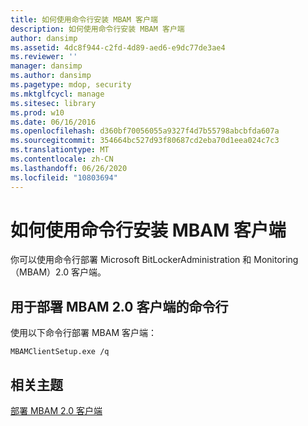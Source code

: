```yaml
---
title: 如何使用命令行安装 MBAM 客户端
description: 如何使用命令行安装 MBAM 客户端
author: dansimp
ms.assetid: 4dc8f944-c2fd-4d89-aed6-e9dc77de3ae4
ms.reviewer: ''
manager: dansimp
ms.author: dansimp
ms.pagetype: mdop, security
ms.mktglfcycl: manage
ms.sitesec: library
ms.prod: w10
ms.date: 06/16/2016
ms.openlocfilehash: d360bf70056055a9327f4d7b55798abcbfda607a
ms.sourcegitcommit: 354664bc527d93f80687cd2eba70d1eea024c7c3
ms.translationtype: MT
ms.contentlocale: zh-CN
ms.lasthandoff: 06/26/2020
ms.locfileid: "10803694"
---
```

# 如何使用命令行安装 MBAM 客户端


你可以使用命令行部署 Microsoft BitLockerAdministration 和 Monitoring （MBAM）2.0 客户端。

## <a href="" id="command-line-for-deploying-the-mbam-2-0-client-"></a>用于部署 MBAM 2.0 客户端的命令行


使用以下命令行部署 MBAM 客户端：

`MBAMClientSetup.exe /q`

## 相关主题


[部署 MBAM 2.0 客户端](deploying-the-mbam-20-client-mbam-2.md)

 

 





